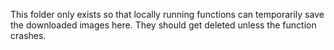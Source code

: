 This folder only exists so that locally running functions can temporarily save the downloaded images here. They should get deleted unless the function crashes.